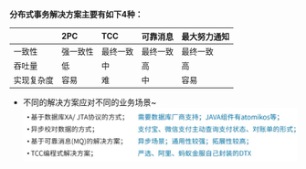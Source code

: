**分布式事务解决方案主要有如下4种：**

|            | 2PC      | TCC      | 可靠消息 | 最大努力通知 |
| ---------- | :------- | :------- | :-------- | :------------ |
| 一致性     | 强一致性 | 最终一致 | 最终一致 | 最终一致     |
| 吞吐量     | 低       | 中       | 高       | 高           |
| 实现复杂度 | 容易     | 难       | 中       | 容易         |



- 不同的解决方案应对不同的业务场景~
  ![分布式事务解决方案](分布式事务常用解决方案.png)